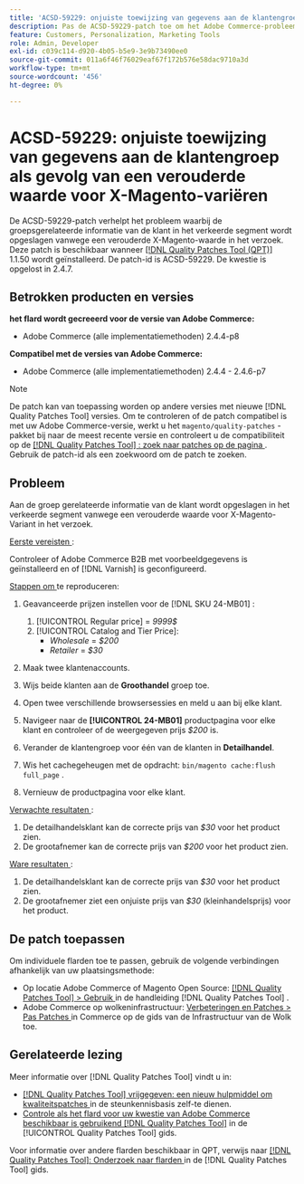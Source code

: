 ```yaml
---
title: 'ACSD-59229: onjuiste toewijzing van gegevens aan de klantengroep als gevolg van een verouderde waarde voor X-Magento-variëren'
description: Pas de ACSD-59229-patch toe om het Adobe Commerce-probleem op te lossen, waarbij de groepsgerelateerde informatie van de klant in het verkeerde segment wordt opgeslagen vanwege een verouderde X-Magento-waarde in het verzoek.
feature: Customers, Personalization, Marketing Tools
role: Admin, Developer
exl-id: c039c114-d920-4b05-b5e9-3e9b73490ee0
source-git-commit: 011a6f46f76029eaf67f172b576e58dac9710a3d
workflow-type: tm+mt
source-wordcount: '456'
ht-degree: 0%

---
```


# ACSD-59229: onjuiste toewijzing van gegevens aan de klantengroep als gevolg van een verouderde waarde voor X-Magento-variëren

De ACSD-59229-patch verhelpt het probleem waarbij de groepsgerelateerde informatie van de klant in het verkeerde segment wordt opgeslagen vanwege een verouderde X-Magento-waarde in het verzoek. Deze patch is beschikbaar wanneer [[!DNL Quality Patches Tool (QPT)] ](https://experienceleague.adobe.com/en/docs/commerce-operations/tools/quality-patches-tool/quality-patches-tool-to-self-serve-quality-patches) 1.1.50 wordt geïnstalleerd. De patch-id is ACSD-59229. De kwestie is opgelost in 2.4.7.

## Betrokken producten en versies

**het flard wordt gecreeerd voor de versie van Adobe Commerce:**

* Adobe Commerce (alle implementatiemethoden) 2.4.4-p8

**Compatibel met de versies van Adobe Commerce:**

* Adobe Commerce (alle implementatiemethoden) 2.4.4 - 2.4.6-p7

>[!NOTE]
>
>De patch kan van toepassing worden op andere versies met nieuwe [!DNL Quality Patches Tool] versies. Om te controleren of de patch compatibel is met uw Adobe Commerce-versie, werkt u het `magento/quality-patches` -pakket bij naar de meest recente versie en controleert u de compatibiliteit op de [[!DNL Quality Patches Tool] : zoek naar patches op de pagina ](https://experienceleague.adobe.com/tools/commerce-quality-patches/index.html) . Gebruik de patch-id als een zoekwoord om de patch te zoeken.

## Probleem

Aan de groep gerelateerde informatie van de klant wordt opgeslagen in het verkeerde segment vanwege een verouderde waarde voor X-Magento-Variant in het verzoek.

<u> Eerste vereisten </u>:

Controleer of Adobe Commerce B2B met voorbeeldgegevens is geïnstalleerd en of [!DNL Varnish] is geconfigureerd.

<u> Stappen om </u> te reproduceren:

1. Geavanceerde prijzen instellen voor de [!DNL SKU 24-MB01] :
   1. [!UICONTROL Regular price] = *9999$*
   1. [!UICONTROL Catalog and Tier Price]:
      * *Wholesale* = *$200*
      * *Retailer* = *$30*

1. Maak twee klantenaccounts.
1. Wijs beide klanten aan de **Groothandel** groep toe.
1. Open twee verschillende browsersessies en meld u aan bij elke klant.
1. Navigeer naar de **[!UICONTROL 24-MB01]** productpagina voor elke klant en controleer of de weergegeven prijs *$200* is.
1. Verander de klantengroep voor één van de klanten in **Detailhandel**.
1. Wis het cachegeheugen met de opdracht: `bin/magento cache:flush full_page` .
1. Vernieuw de productpagina voor elke klant.

<u> Verwachte resultaten </u>:

1. De detailhandelsklant kan de correcte prijs van *$30* voor het product zien.
1. De grootafnemer kan de correcte prijs van *$200* voor het product zien.

<u> Ware resultaten </u>:

1. De detailhandelsklant kan de correcte prijs van *$30* voor het product zien.
1. De grootafnemer ziet een onjuiste prijs van *$30* (kleinhandelsprijs) voor het product.

## De patch toepassen

Om individuele flarden toe te passen, gebruik de volgende verbindingen afhankelijk van uw plaatsingsmethode:

* Op locatie Adobe Commerce of Magento Open Source: [[!DNL Quality Patches Tool] > Gebruik ](/help/tools/quality-patches-tool/usage.md) in de handleiding [!DNL Quality Patches Tool] .
* Adobe Commerce op wolkeninfrastructuur: [ Verbeteringen en Patches > Pas Patches ](https://experienceleague.adobe.com/docs/commerce-cloud-service/user-guide/develop/upgrade/apply-patches.html) in Commerce op de gids van de Infrastructuur van de Wolk toe.

## Gerelateerde lezing

Meer informatie over [!DNL Quality Patches Tool] vindt u in:

* [[!DNL Quality Patches Tool]  vrijgegeven: een nieuw hulpmiddel om kwaliteitspatches ](https://experienceleague.adobe.com/en/docs/commerce-operations/tools/quality-patches-tool/quality-patches-tool-to-self-serve-quality-patches) in de steunkennisbasis zelf-te dienen.
* [ Controle als het flard voor uw kwestie van Adobe Commerce beschikbaar is gebruikend  [!DNL Quality Patches Tool]](/help/tools/quality-patches-tool/patches-available-in-qpt/check-patch-for-magento-issue-with-magento-quality-patches.md) in de [!UICONTROL Quality Patches Tool] gids.


Voor informatie over andere flarden beschikbaar in QPT, verwijs naar [[!DNL Quality Patches Tool]: Onderzoek naar flarden ](https://experienceleague.adobe.com/tools/commerce-quality-patches/index.html) in de [!DNL Quality Patches Tool] gids.
